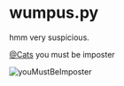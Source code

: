 # wumpus.py
hmm very suspicious.

[@Cats](https://github.com/Cats3153) you must be imposter

![youMustBeImposter](https://cdn.discordapp.com/emojis/858510024867315783.gif?v=1)

